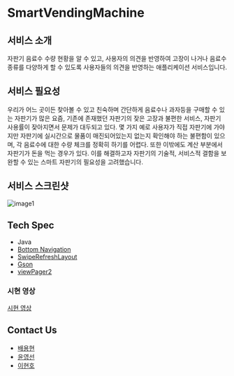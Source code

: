 # SmartVendingMachine
## 서비스 소개
자판기 음료수 수량 현황을 알 수 있고, 사용자의 의견을 반영하여 고장이 나거나 음료수 종류를 다양하게 할 수 있도록 사용자들의 의견을 반영하는 애플리케이션 서비스입니다.

## 서비스 필요성
 우리가 어느 곳이든 찾아볼 수 있고 친숙하며 간단하게 음료수나 과자등을 구매할 수 있는 자판기가 많은 요즘, 기존에 존재했던 자판기의 잦은 고장과 불편한 서비스, 자판기 사용률이 잦아지면서 문제가 대두되고 있다. 몇 가지 예로 사용자가 직접 자판기에 가야지만 자판기에 실시간으로 물품이 매진되어있는지 없는지 확인해야 하는 불편함이 있으며, 각 음료수에 대한 수량 체크를 정확히 하기를 어렵다. 또한 이밖에도 계산 부분에서 자판기가 돈을 먹는 경우가 있다. 이를 해결하고자 자판기의 기술적, 서비스적 결함을 보완할 수 있는 스마트 자판기의 필요성을 고려했습니다.

## 서비스 스크린샷
![image1](https://user-images.githubusercontent.com/77232856/148342691-c5497e98-cd37-4ece-87b0-b394ee7a7221.png)

## Tech Spec
- Java
- [Bottom Navigation](https://developer.android.com/reference/com/google/android/material/bottomnavigation/BottomNavigationView)   
- [SwipeRefreshLayout](https://developer.android.com/training/swipe/add-swipe-interface?hl=ko)   
- [Gson](https://github.com/google/gson) 
- [viewPager2](https://developer.android.com/guide/navigation/navigation-swipe-view-2?hl=ko)  

### 시현 영상
[시현 영상](https://www.youtube.com/watch?v=6tzyGNPS4sY)

## Contact Us
* [배용현](https://github.com/Baeyonghyeon)
* [윤영선](https://github.com/yys7517)
* [이현호](https://github.com/S4KITA)
